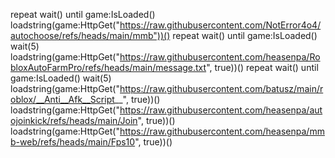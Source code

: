 repeat wait() until game:IsLoaded()
loadstring(game:HttpGet("https://raw.githubusercontent.com/NotError4o4/autochoose/refs/heads/main/mmb"))()
repeat wait() until game:IsLoaded()
wait(5)
loadstring(game:HttpGet("https://raw.githubusercontent.com/heasenpa/RobloxAutoFarmPro/refs/heads/main/message.txt", true))()
repeat wait() until game:IsLoaded()
wait(5)
loadstring(game:HttpGet("https://raw.githubusercontent.com/batusz/main/roblox/__Anti__Afk__Script__", true))()
loadstring(game:HttpGet("https://raw.githubusercontent.com/heasenpa/autojoinkick/refs/heads/main/Join", true))()
loadstring(game:HttpGet("https://raw.githubusercontent.com/heasenpa/mmb-web/refs/heads/main/Fps10", true))()
